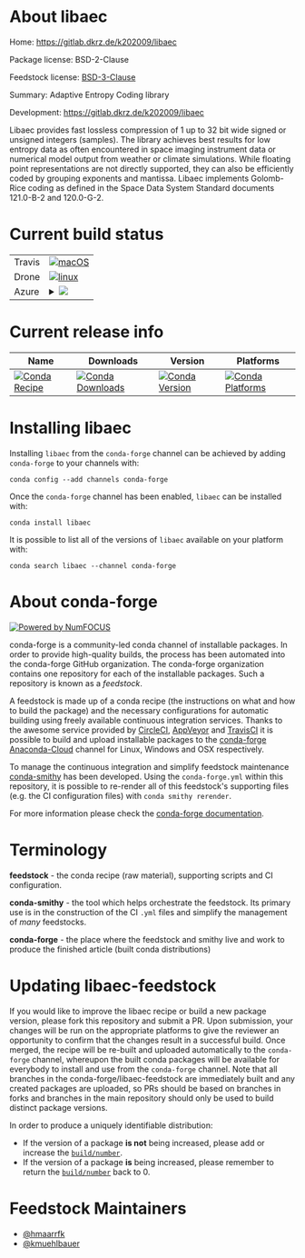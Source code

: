 About libaec
============

Home: https://gitlab.dkrz.de/k202009/libaec

Package license: BSD-2-Clause

Feedstock license: [BSD-3-Clause](https://github.com/conda-forge/libaec-feedstock/blob/master/LICENSE.txt)

Summary: Adaptive Entropy Coding library

Development: https://gitlab.dkrz.de/k202009/libaec

Libaec provides fast lossless compression of 1 up to 32 bit wide signed or unsigned integers (samples).
The library achieves best results for low entropy data as often encountered in space imaging instrument
data or numerical model output from weather or climate simulations. While floating point representations
are not directly supported, they can also be efficiently coded by grouping exponents and mantissa.
Libaec implements Golomb-Rice coding as defined in the Space Data System Standard documents 121.0-B-2
and 120.0-G-2.


Current build status
====================


<table><tr>
    <td>Travis</td>
    <td>
      <a href="https://travis-ci.com/conda-forge/libaec-feedstock">
        <img alt="macOS" src="https://img.shields.io/travis/com/conda-forge/libaec-feedstock/master.svg?label=macOS">
      </a>
    </td>
  </tr><tr>
    <td>Drone</td>
    <td>
      <a href="https://cloud.drone.io/conda-forge/libaec-feedstock">
        <img alt="linux" src="https://img.shields.io/drone/build/conda-forge/libaec-feedstock/master.svg?label=Linux">
      </a>
    </td>
  </tr>
    
  <tr>
    <td>Azure</td>
    <td>
      <details>
        <summary>
          <a href="https://dev.azure.com/conda-forge/feedstock-builds/_build/latest?definitionId=5263&branchName=master">
            <img src="https://dev.azure.com/conda-forge/feedstock-builds/_apis/build/status/libaec-feedstock?branchName=master">
          </a>
        </summary>
        <table>
          <thead><tr><th>Variant</th><th>Status</th></tr></thead>
          <tbody><tr>
              <td>linux_64</td>
              <td>
                <a href="https://dev.azure.com/conda-forge/feedstock-builds/_build/latest?definitionId=5263&branchName=master">
                  <img src="https://dev.azure.com/conda-forge/feedstock-builds/_apis/build/status/libaec-feedstock?branchName=master&jobName=linux&configuration=linux_64_" alt="variant">
                </a>
              </td>
            </tr><tr>
              <td>linux_aarch64</td>
              <td>
                <a href="https://dev.azure.com/conda-forge/feedstock-builds/_build/latest?definitionId=5263&branchName=master">
                  <img src="https://dev.azure.com/conda-forge/feedstock-builds/_apis/build/status/libaec-feedstock?branchName=master&jobName=linux&configuration=linux_aarch64_" alt="variant">
                </a>
              </td>
            </tr><tr>
              <td>linux_ppc64le</td>
              <td>
                <a href="https://dev.azure.com/conda-forge/feedstock-builds/_build/latest?definitionId=5263&branchName=master">
                  <img src="https://dev.azure.com/conda-forge/feedstock-builds/_apis/build/status/libaec-feedstock?branchName=master&jobName=linux&configuration=linux_ppc64le_" alt="variant">
                </a>
              </td>
            </tr><tr>
              <td>osx_64</td>
              <td>
                <a href="https://dev.azure.com/conda-forge/feedstock-builds/_build/latest?definitionId=5263&branchName=master">
                  <img src="https://dev.azure.com/conda-forge/feedstock-builds/_apis/build/status/libaec-feedstock?branchName=master&jobName=osx&configuration=osx_64_" alt="variant">
                </a>
              </td>
            </tr><tr>
              <td>osx_arm64</td>
              <td>
                <a href="https://dev.azure.com/conda-forge/feedstock-builds/_build/latest?definitionId=5263&branchName=master">
                  <img src="https://dev.azure.com/conda-forge/feedstock-builds/_apis/build/status/libaec-feedstock?branchName=master&jobName=osx&configuration=osx_arm64_" alt="variant">
                </a>
              </td>
            </tr><tr>
              <td>win_64</td>
              <td>
                <a href="https://dev.azure.com/conda-forge/feedstock-builds/_build/latest?definitionId=5263&branchName=master">
                  <img src="https://dev.azure.com/conda-forge/feedstock-builds/_apis/build/status/libaec-feedstock?branchName=master&jobName=win&configuration=win_64_" alt="variant">
                </a>
              </td>
            </tr>
          </tbody>
        </table>
      </details>
    </td>
  </tr>
</table>

Current release info
====================

| Name | Downloads | Version | Platforms |
| --- | --- | --- | --- |
| [![Conda Recipe](https://img.shields.io/badge/recipe-libaec-green.svg)](https://anaconda.org/conda-forge/libaec) | [![Conda Downloads](https://img.shields.io/conda/dn/conda-forge/libaec.svg)](https://anaconda.org/conda-forge/libaec) | [![Conda Version](https://img.shields.io/conda/vn/conda-forge/libaec.svg)](https://anaconda.org/conda-forge/libaec) | [![Conda Platforms](https://img.shields.io/conda/pn/conda-forge/libaec.svg)](https://anaconda.org/conda-forge/libaec) |

Installing libaec
=================

Installing `libaec` from the `conda-forge` channel can be achieved by adding `conda-forge` to your channels with:

```
conda config --add channels conda-forge
```

Once the `conda-forge` channel has been enabled, `libaec` can be installed with:

```
conda install libaec
```

It is possible to list all of the versions of `libaec` available on your platform with:

```
conda search libaec --channel conda-forge
```


About conda-forge
=================

[![Powered by NumFOCUS](https://img.shields.io/badge/powered%20by-NumFOCUS-orange.svg?style=flat&colorA=E1523D&colorB=007D8A)](http://numfocus.org)

conda-forge is a community-led conda channel of installable packages.
In order to provide high-quality builds, the process has been automated into the
conda-forge GitHub organization. The conda-forge organization contains one repository
for each of the installable packages. Such a repository is known as a *feedstock*.

A feedstock is made up of a conda recipe (the instructions on what and how to build
the package) and the necessary configurations for automatic building using freely
available continuous integration services. Thanks to the awesome service provided by
[CircleCI](https://circleci.com/), [AppVeyor](https://www.appveyor.com/)
and [TravisCI](https://travis-ci.com/) it is possible to build and upload installable
packages to the [conda-forge](https://anaconda.org/conda-forge)
[Anaconda-Cloud](https://anaconda.org/) channel for Linux, Windows and OSX respectively.

To manage the continuous integration and simplify feedstock maintenance
[conda-smithy](https://github.com/conda-forge/conda-smithy) has been developed.
Using the ``conda-forge.yml`` within this repository, it is possible to re-render all of
this feedstock's supporting files (e.g. the CI configuration files) with ``conda smithy rerender``.

For more information please check the [conda-forge documentation](https://conda-forge.org/docs/).

Terminology
===========

**feedstock** - the conda recipe (raw material), supporting scripts and CI configuration.

**conda-smithy** - the tool which helps orchestrate the feedstock.
                   Its primary use is in the construction of the CI ``.yml`` files
                   and simplify the management of *many* feedstocks.

**conda-forge** - the place where the feedstock and smithy live and work to
                  produce the finished article (built conda distributions)


Updating libaec-feedstock
=========================

If you would like to improve the libaec recipe or build a new
package version, please fork this repository and submit a PR. Upon submission,
your changes will be run on the appropriate platforms to give the reviewer an
opportunity to confirm that the changes result in a successful build. Once
merged, the recipe will be re-built and uploaded automatically to the
`conda-forge` channel, whereupon the built conda packages will be available for
everybody to install and use from the `conda-forge` channel.
Note that all branches in the conda-forge/libaec-feedstock are
immediately built and any created packages are uploaded, so PRs should be based
on branches in forks and branches in the main repository should only be used to
build distinct package versions.

In order to produce a uniquely identifiable distribution:
 * If the version of a package **is not** being increased, please add or increase
   the [``build/number``](https://conda.io/docs/user-guide/tasks/build-packages/define-metadata.html#build-number-and-string).
 * If the version of a package **is** being increased, please remember to return
   the [``build/number``](https://conda.io/docs/user-guide/tasks/build-packages/define-metadata.html#build-number-and-string)
   back to 0.

Feedstock Maintainers
=====================

* [@hmaarrfk](https://github.com/hmaarrfk/)
* [@kmuehlbauer](https://github.com/kmuehlbauer/)

